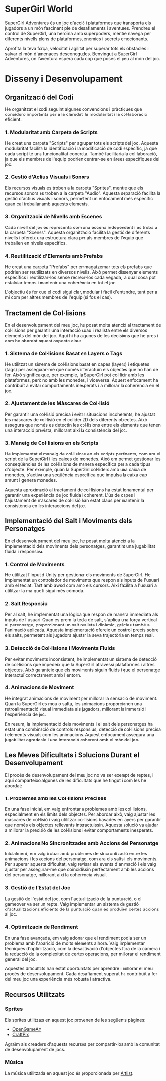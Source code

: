 # SuperGirl World

SuperGirl Adventures és un joc d'acció i plataformes que transporta els jugadors a un món fascinant ple de desafiaments i aventures. Prendreu el control de SuperGirl, una heroïna amb superpoders, mentre navega per diferents nivells plens de plataformes, enemics i secrets emocionants.

Aprofita la teva força, velocitat i agilitat per superar tots els obstacles i salvar el món d'amenaces desconegudes. Benvingut a SuperGirl Adventures, on l'aventura espera cada cop que poses el peu al món del joc.

# Disseny i Desenvolupament

## Organització del Codi

He organitzat el codi seguint algunes convencions i pràctiques que considero importants per a la claredat, la modularitat i la col·laboració eficient.

### 1. Modularitat amb Carpeta de Scripts

He creat una carpeta "Scripts" per agrupar tots els scripts del joc. Aquesta modularitat facilita la identificació i la modificació de codi específic, ja que cada script té una funcionalitat concreta. També facilitaria la col·laboració, ja que els membres de l'equip podrien centrar-se en àrees específiques del joc.

### 2. Gestió d'Actius Visuals i Sonors

Els recursos visuals es troben a la carpeta "Sprites", mentre que els recursos sonors es troben a la carpeta "Audio". Aquesta separació facilita la gestió d'actius visuals i sonors, permetent un enfocament més específic quan cal treballar amb aquests elements.

### 3. Organització de Nivells amb Escenes

Cada nivell del joc es representa com una escena independent i es troba a la carpeta "Scenes". Aquesta organització facilita la gestió de diferents nivells i ofereix una estructura clara per als membres de l'equip que treballen en nivells específics.

### 4. Reutilització d'Elements amb Prefabs

He creat una carpeta "Prefabs" per emmagatzemar tots els prefabs que podrien ser reutilitzats en diversos nivells. Això permet dissenyar elements específics i reutilitzar-los sense recrear-los cada vegada, la qual cosa pot estalviar temps i mantenir una coherència en tot el joc.

L'objectiu és fer que el codi sigui clar, modular i fàcil d'entendre, tant per a mi com per altres membres de l'equip (si fos el cas).

## Tractament de Col·lisions

En el desenvolupament del meu joc, he posat molta atenció al tractament de col·lisions per garantir una interacció suau i realista entre els diversos elements del món del joc. Aquí hi ha algunes de les decisions que he pres i com he abordat aquest aspecte clau:

### 1. Sistema de Col·lisions Basat en Layers o Tags

He utilitzat un sistema de col·lisions basat en capes (layers) i etiquetes (tags) per assegurar-me que només interactuïn els objectes que ho han de fer. Això significa que, per exemple, la SuperGirl pot col·lidir amb les plataformes, però no amb les monedes, i viceversa. Aquest enfocament ha contribuït a evitar comportaments inesperats i a millorar la coherència en el joc.

### 2. Ajustament de les Màscares de Col·lisió

Per garantir una col·lisió precisa i evitar situacions incoherents, he ajustat les màscares de col·lisió en el colider 2D dels diferents objectes. Això assegura que només es detectin les col·lisions entre els elements que tenen una interacció prevista, millorant així la consistència del joc.

### 3. Maneig de Col·lisions en els Scripts

He implementat el maneig de col·lisions en els scripts pertinents, com ara el script de la SuperGirl i les caixes de monedes. Això em permet gestionar les conseqüències de les col·lisions de manera específica per a cada tipus d'objecte. Per exemple, quan la SuperGirl col·lideix amb una caixa de monedes, s'activa una seqüència específica que impulsa la caixa cap amunt i genera monedes.

Aquesta aproximació al tractament de col·lisions ha estat fonamental per garantir una experiència de joc fluida i coherent. L'ús de capes i l'ajustament de màscares de col·lisió han estat claus per mantenir la consistència en les interaccions del joc.

## Implementació del Salt i Moviments dels Personatges

En el desenvolupament del meu joc, he posat molta atenció a la implementació dels moviments dels personatges, garantint una jugabilitat fluida i responsiva. 

### 1. Control de Moviments

He utilitzat l'input d'Unity per gestionar els moviments de SuperGirl. He implementat un controlador de moviments que respon als inputs de l'usuari amb el teclat. Tant amb awsd com amb els cursors. Així facilita a l'usuari a utilitzar la mà que li sigui més còmoda. 

### 2. Salt Responsiu

Per al salt, he implementat una lògica que respon de manera immediata als inputs de l'usuari. Quan es prem la tecla de salt, s'aplica una força vertical al personatge, proporcionant un salt realista i dinàmic, gràcies també a l'animació aplicada. Aquesta implementació ofereix un control precís sobre els salts, permetent als jugadors ajustar la seva trajectòria en temps real.

### 3. Detecció de Col·lisions i Moviments Fluids

Per evitar moviments inconsistent, he implementat un sistema de detecció de col·lisions que impedeix que la SuperGirl atravessi plataformes i altres objectes. Això garanteix que els moviments siguin fluids i que el personatge interactuï correctament amb l'entorn.

### 4. Animacions de Moviment

He integrat animacions de moviment per millorar la sensació de moviment. Quan la SuperGirl es mou o salta, les animacions proporcionen una retroalimentació visual immediata als jugadors, millorant la immersió i l'experiència de joc.

En resum, la implementació dels moviments i el salt dels personatges ha estat una combinació de controls responsius, detecció de col·lisions precisa i elements visuals com les animacions. Aquest enfocament assegura una jugabilitat agradable i una interacció coherent amb el món del joc.

## Les Meves Dificultats i Solucions Durant el Desenvolupament

El procés de desenvolupament del meu joc no va ser exempt de reptes, i aquí comparteixo algunes de les dificultats que he tingut i com les he abordat:

### 1. **Problemes amb les Col·lisions Precises**

En una fase inicial, em vaig enfrontar a problemes amb les col·lisions, especialment en els límits dels objectes. Per abordar això, vaig ajustar les màscares de col·lisió i vaig utilitzar col·lisions basades en layers per garantir que només els objectes rellevants interactuissin. Aquesta solució va ajudar a millorar la precisió de les col·lisions i evitar comportaments inesperats.

### 2. **Animacions No Sincronitzades amb Accions del Personatge**

Inicialment, em vaig trobar amb problemes de sincronització entre les animacions i les accions del personatge, com ara els salts i els moviments. Per superar aquesta dificultat, vaig revisar els events d'animació i els vaig ajustar per assegurar-me que coincidissin perfectament amb les accions del personatge, millorant així la coherència visual.

### 3. **Gestió de l'Estat del Joc**

La gestió de l'estat del joc, com l'actualització de la puntuació, o el gameover va ser un repte. Vaig implementar un sistema de gestió d'actualitzacions eficients de la puntuació quan es produïen certes accions al joc.

### 4. **Optimització de Rendiment**

En una fase avançada, em vaig adonar que el rendiment podia ser un problema amb l'aparició de molts elements alhora. Vaig implementar tècniques d'optimització, com la desactivació d'objectes fora de la càmera i la reducció de la complexitat de certes operacions, per millorar el rendiment general del joc.

Aquestes dificultats han estat oportunitats per aprendre i millorar el meu procés de desenvolupament. Cada desafiament superat ha contribuït a fer del meu joc una experiència més robusta i atractiva.

## Recursos Utilitzats

### Sprites

Els sprites utilitzats en aquest joc provenen de les següents pàgines:

- [OpenGameArt](https://opengameart.org/)
- [CraftPix](https://craftpix.net/freebies/)

Agraïm als creadors d'aquests recursos per compartir-los amb la comunitat de desenvolupament de jocs.

### Música

La música utilitzada en aquest joc és proporcionada per [Artlist](https://artlist.io/).

